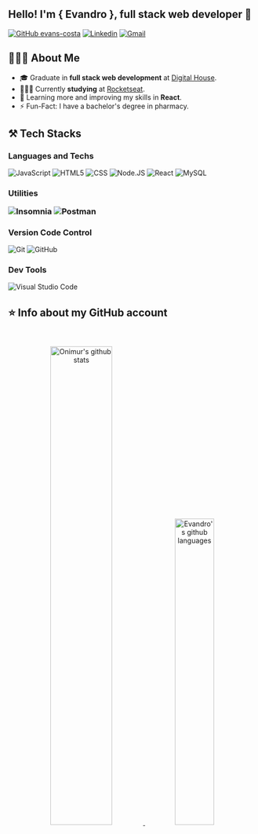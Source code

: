 ## Hello! I'm <strong>{ Evandro }</strong>, full stack web developer 🚀

[![GitHub evans-costa](https://img.shields.io/github/followers/evans-costa?label=follow&style=social)](https://github.com/evans-costa)
[![Linkedin](https://img.shields.io/badge/-LinkedIn-blue?style=flat&logo=Linkedin&logoColor=white)](https://www.linkedin.com/in/evandro-souzac/)
[![Gmail](https://img.shields.io/badge/-Gmail-c14438?style=flat&logo=Gmail&logoColor=white)](mailto:evandro.souzac@gmail.com)

## 🧑🏻‍💻 <strong>About Me</strong>

<!-- Any image aligned to the right. Beware the width -->
<!--img width="55%" align="right" alt="Github" src="https://raw.githubusercontent.com/onimur/.github/master/.resources/git-header.svg" /> -->

- 🎓 Graduate in **full stack web development** at <a href="https://www.digitalhouse.com/br">Digital House</a>.
- 👨🏽‍💻 Currently **studying** at <a href="https://rocketseat.com.br">Rocketseat</a>.
- 🌱 Learning more and improving my skills in **React**.
- ⚡️ Fun-Fact: I have a bachelor's degree in pharmacy.

## ⚒️ <strong>Tech Stacks</strong>

<h3>

**Languages and Techs**

</h3>

![JavaScript](https://img.shields.io/badge/JavaScript-F7DF1E?style=flat&logo=javascript&logoColor=black)
![HTML5](https://img.shields.io/badge/HTML5-E34F26?style=flat&logo=html5&logoColor=white)
![CSS](https://img.shields.io/badge/CSS3-1572B6?style=flat&logo=css3&logoColor=white)
![Node.JS](https://img.shields.io/badge/Node.js-43853D?style=flat&logo=node.js&logoColor=white)
![React](https://img.shields.io/badge/React-20232A?style=flat&logo=react&logoColor=61DAFB)
![MySQL](https://img.shields.io/badge/MySQL-00758f?style=flat&logo=mysql&logoColor=white)

<h3>

**Utilities**

![Insomnia](https://img.shields.io/badge/-Insomnia-4b00a6?style=flat&logo=insomnia)
![Postman](https://img.shields.io/badge/-Postman-ed6905?style=flat&logo=postman&logoColor=white)

</h3>

<h3>

**Version Code Control**

</h3>

![Git](https://img.shields.io/badge/Git-E44C30?style=flat&logo=git&logoColor=white)
![GitHub](https://img.shields.io/badge/GitHub-100000?style=flat&logo=github&logoColor=white)

<h3>

**Dev Tools**

</h3>

![Visual Studio Code](https://img.shields.io/badge/Visual_Studio_Code-0078D4?style=flat&logo=visual%20studio%20code&logoColor=white)


## ⭐ <strong>Info about my GitHub account</strong>

&nbsp;

<p align="center">
  <a href="https://github.com/evans-costa">
      <img style= "width: 50%" alt="Onimur's github stats" src="https://github-readme-stats.vercel.app/api?username=evans-costa&show_icons=true&theme=synthwave" /> 
      <img style= "width: 40%" alt="Evandro's github languages" src="https://github-readme-stats.vercel.app/api/top-langs/?username=evans-costa&hide=html&layout=compact&theme=synthwave"/>
  </a>
</p>

